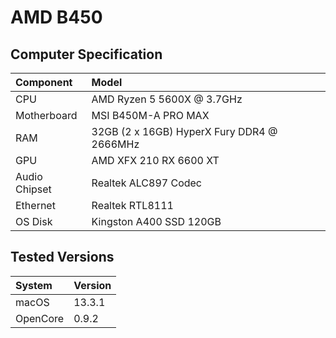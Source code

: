 # AMD B450

## Computer Specification
<table>
  <thead>
    <tr>
      <th align="left">Component</th>
      <th align="left">Model</th>
    </tr>
  </thead>
  <tbody>
    <tr>
      <td align="left">CPU</td>
      <td align="left">AMD Ryzen 5 5600X @ 3.7GHz</td>
    </tr>
    <tr>
      <td align="left">Motherboard</td>
      <td align="left">MSI B450M-A PRO MAX</td>
    </tr>
    <tr>
      <td align="left">RAM</td>
      <td align="left">32GB (2 x 16GB) HyperX Fury DDR4 @ 2666MHz</td>
    </tr>
    <tr>
      <td align="left">GPU</td>
      <td align="left">AMD XFX 210 RX 6600 XT</td>
    </tr>
    <tr>
      <td align="left">Audio Chipset</td>
      <td align="left">Realtek ALC897 Codec</td>
    </tr>
    <tr>
      <td align="left">Ethernet</td>
      <td align="left">Realtek RTL8111</td>
    </tr>
    <tr>
      <td align="left">OS Disk</td>
      <td align="left">Kingston A400 SSD 120GB</td>
    </tr>
  </tbody>
</table>

## Tested Versions
<table>
  <thead>
    <tr>
      <th align="left">System</th>
      <th align="left">Version</th>
    </tr>
  </thead>
  <tbody>
    <tr>
      <td align="left">macOS</td>
      <td align="left">13.3.1</td>
    </tr>
    <tr>
      <td align="left">OpenCore</td>
      <td align="left">0.9.2</td>
    </tr>
  </tbody>
</table>